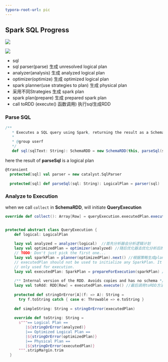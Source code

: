 ```yaml
---
typora-root-url: pic
---
```


## Spark SQL Progress

![](/sparksqlprogress1.png)

![](/sparksqlprogress2.png)

* sql
* sql parser(parse) 生成 unresolved logical plan
* analyzer(analysis) 生成 analyzed logical plan
* optimizer(optimize) 生成 optimized logical plan
* spark planner(use strategies to plan) 生成 physical plan
* 采用不同Strategies 生成 spark plan
* spark plan(prepare) 生成 prepared spark plan
* call toRDD (execute() 函数调用) 执行sql生成RDD

### Parse SQL

```scala
/**
   * Executes a SQL query using Spark, returning the result as a SchemaRDD.
   *
   * @group userf
   */
   def sql(sqlText: String): SchemaRDD = new SchemaRDD(this, parseSql(sqlText))
```

here the result of **parseSql** is a logical plan

```scala
@transient
  protected[sql] val parser = new catalyst.SqlParser  
 
  protected[sql] def parseSql(sql: String): LogicalPlan = parser(sql)
```

### Analyze to Execution

when we call `collect` in **SchemaRDD**, will initiate **QueryExecution**

```scala
override def collect(): Array[Row] = queryExecution.executedPlan.executeCollect()
```

```scala

protected abstract class QueryExecution {
    def logical: LogicalPlan
 
    lazy val analyzed = analyzer(logical)  //首先分析器会分析逻辑计划
    lazy val optimizedPlan = optimizer(analyzed) //随后优化器去优化分析后的逻辑计划
    // TODO: Don't just pick the first one...
    lazy val sparkPlan = planner(optimizedPlan).next() //根据策略生成plan物理计划
    // executedPlan should not be used to initialize any SparkPlan. It should be
    // only used for execution.
    lazy val executedPlan: SparkPlan = prepareForExecution(sparkPlan) //最后生成已经准备好的Spark Plan
 
    /** Internal version of the RDD. Avoids copies and has no schema */
    lazy val toRdd: RDD[Row] = executedPlan.execute() //最后调用toRDD方法执行任务将结果转换为RDD
 
    protected def stringOrError[A](f: => A): String =
      try f.toString catch { case e: Throwable => e.toString }
 
    def simpleString: String = stringOrError(executedPlan)
 
    override def toString: String =
      s"""== Logical Plan ==
         |${stringOrError(analyzed)}
         |== Optimized Logical Plan ==
         |${stringOrError(optimizedPlan)}
         |== Physical Plan ==
         |${stringOrError(executedPlan)}
      """.stripMargin.trim
  }
```

